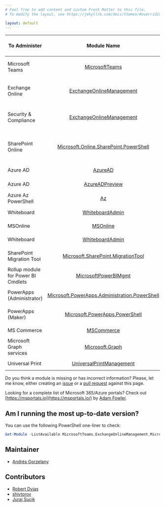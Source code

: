 ```yaml
---
# Feel free to add content and custom Front Matter to this file.
# To modify the layout, see https://jekyllrb.com/docs/themes/#overriding-theme-defaults

layout: default
---
```



|To Administer|Module Name|Stable Version|How To Install|Preview Version|How To Install|How to Connect|Works in PS7?|
|-----------------|:--------------:|---------------|---------------|-----------------|---------------|-----------------|-----------------|
| Microsoft Teams | [MicrosoftTeams](https://www.powershellgallery.com/packages/MicrosoftTeams) |          2.6.0 | ```Install-Module MicrosoftTeams``` | 2.6.1-preview  | ```Install-Module MicrosoftTeams -RequiredVersion 2.6.1-preview -AllowPrerelease``` |```Connect-MicrosoftTeams``` [More methods](https://docs.microsoft.com/MicrosoftTeams/teams-powershell-install#sign-in)|No|
| Exchange Online | [ExchangeOnlineManagement](https://www.powershellgallery.com/packages/ExchangeOnlineManagement)  |2.0.5|```Install-Module -Name ExchangeOnlineManagement```|2.0.6-Preview3|```Install-Module -Name ExchangeOnlineManagement -RequiredVersion 2.0.6-Preview3 -AllowPrerelease```|```Connect-ExchangeOnline``` [More methods](https://docs.microsoft.com/powershell/exchange/connect-to-exchange-online-powershell?view=exchange-ps#connect-to-exchange-online-powershell-using-modern-authentication-with-or-without-mfa)|Yes|
| Security & Compliance        |[ExchangeOnlineManagement](https://www.powershellgallery.com/packages/ExchangeOnlineManagement)                |2.0.5                |```Install-Module -Name ExchangeOnlineManagement```|2.0.6-Preview3|```Install-Module -Name ExchangeOnlineManagement -RequiredVersion 2.0.6-Preview3 -AllowPrerelease```|```Connect-IPPSSession``` [More methods](https://docs.microsoft.com/powershell/exchange/connect-to-scc-powershell?view=exchange-ps)|Yes|
|SharePoint Online|[Microsoft.Online.SharePoint.PowerShell](https://www.powershellgallery.com/packages/Microsoft.Online.SharePoint.PowerShell)|16.0.21811.12000|```Install-Module -Name Microsoft.Online.SharePoint.PowerShell```|N/A|N/A|```Connect-SPOService -Url https://contoso-admin.sharepoint.com -Credential admin@contoso.com``` [More methods](https://docs.microsoft.com/powershell/sharepoint/sharepoint-online/connect-sharepoint-online?view=sharepoint-ps#to-connect-with-a-user-name-and-password) |No|
|Azure AD|[AzureAD](https://www.powershellgallery.com/packages/AzureAD)|2.0.2.140|```Install-Module -Name AzureAD```|See next row|N/A|```Connect-AzureAD``` [More methods](https://docs.microsoft.com/en-us/microsoft-365/enterprise/connect-to-microsoft-365-powershell?view=o365-worldwide#connect-with-the-azure-active-directory-powershell-for-graph-module)|No|
|Azure AD|[AzureADPreview](https://www.powershellgallery.com/packages/AzureADPreview/)|2.0.2.138|```Install-Module -Name AzureADPreview```|N/A|N/A|```Connect-AzureAD``` [More methods](https://docs.microsoft.com/en-us/microsoft-365/enterprise/connect-to-microsoft-365-powershell?view=o365-worldwide#connect-with-the-azure-active-directory-powershell-for-graph-module)|No|
|Azure Az PowerShell|[Az](https://www.powershellgallery.com/packages/Az/)|6.6.0|```Install-Module -Name Az```|N/A|N/A|```Connect-AzAccount``` [More methods](https://docs.microsoft.com/en-us/powershell/module/az.accounts/connect-azaccount)|Yes|
|Whiteboard|[WhiteboardAdmin](https://www.powershellgallery.com/packages/WhiteboardAdmin)|1.4.0|```Install-Module -Name WhiteboardAdmin```|N/A|N/A|Every cmdlet forces Auth prompt|No|
|MSOnline|[MSOnline](https://www.powershellgallery.com/packages/MSOnline/)|1.1.183.57|```Install-Module -Name MSOnline```|N/A|N/A|```Connect-MSolService``` [More methods](https://docs.microsoft.com/powershell/module/msonline/connect-msolservice?view=azureadps-1.0)|No|
|Whiteboard|[WhiteboardAdmin](https://www.powershellgallery.com/packages/WhiteboardAdmin)|1.4.0|```Install-Module -Name WhiteboardAdmin```|N/A|N/A|Every cmdlet forces Auth prompt|No|
|SharePoint Migration Tool|[Microsoft.SharePoint.MigrationTool](https://docs.microsoft.com/en-us/sharepointmigration/new-and-improved-features-in-the-sharepoint-migration-tool)|3.4.120.7|Tricky, see [here](https://aka.ms/spmt-ga-page) and [here](https://docs.microsoft.com/sharepointmigration/overview-spmt-ps-cmdlets#before-you-begin)|3.4.121.5|Tricky, see [here](https://spmtreleasescus.blob.core.windows.net/betainstall/default.htm) and [here](https://docs.microsoft.com/sharepointmigration/overview-spmt-ps-cmdlets#before-you-begin)|```Register-SPMTMigration``` [More info](https://docs.microsoft.com/powershell/module/spmt/register-spmtmigration?view=spmt-ps)|No|
|Rollup module for Power BI Cmdlets|[MicrosoftPowerBIMgmt](https://www.powershellgallery.com/packages/MicrosoftPowerBIMgmt)|1.2.1077|```Install-Module -Name MicrosoftPowerBIMgmt```|N/A|N/A|```Connect-PowerBIServiceAccount``` [More info](https://docs.microsoft.com/powershell/module/microsoftpowerbimgmt.profile/connect-powerbiserviceaccount?view=powerbi-ps)|No|
|PowerApps (Administrator)|[Microsoft.PowerApps.Administration.PowerShell](https://www.powershellgallery.com/packages/Microsoft.PowerApps.Administration.PowerShell)|2.0.139|```Install-Module -Name Microsoft.PowerApps.Administration.PowerShell```|N/A|N/A|```Add-PowerAppsAccount``` (Run as Administrator) [More methods](https://docs.microsoft.com/power-platform/admin/powerapps-powershell#installation)|No|
|PowerApps (Maker)|[Microsoft.PowerApps.PowerShell](https://www.powershellgallery.com/packages/Microsoft.PowerApps.PowerShell/)|1.0.20|```Install-Module -Name Microsoft.PowerApps.PowerShell```|N/A|N/A|```Add-PowerAppsAccount``` (Run as Administrator) [More methods](https://docs.microsoft.com/power-platform/admin/powerapps-powershell#installation)|No|
|MS Commerce|[MSCommerce](https://www.powershellgallery.com/packages/MSCommerce)|1.7|```Install-Module -Name MSCommerce```|N/A|N/A|```Connect-MSCommerce``` [More methods](https://docs.microsoft.com/power-bi/admin/service-admin-disable-self-service#change-the-self-service-signup-policy-1)|No|
|Microsoft Graph services|[Microsoft.Graph](https://www.powershellgallery.com/packages/Microsoft.Graph/)|1.8.0|```Install-Module -Name Microsoft.Graph```|N/A|N/A|```Connect-MgGraph``` [More methods](https://docs.microsoft.com/en-us/graph/powershell/get-started)|Yes|
|Universal Print|[UniversalPrintManagement](https://www.powershellgallery.com/packages/UniversalPrintManagement/)|0.14.2|```Install-Module -Name UniversalPrintManagement```|N/A|N/A|```Connect-UPService``` [More methods](https://docs.microsoft.com/en-us/universal-print/fundamentals/universal-print-powershell)|No|

Do you think a module is missing or has incorrect information? Please, let me know, either creating an [issue](https://github.com/get-itips/msshells/issues/new) or a [pull request](https://github.com/get-itips/msshells/edit/dev/index.markdown) against this page.

Looking for a complete list of Microsoft 365/Azure portals? Check out [https://msportals.io](https://msportals.io/) by [Adam Fowler](https://twitter.com/AdamFowler_IT).

## Am I running the most up-to-date version?
You can use the following PowerShell one-liner to check:

```powershell
Get-Module -ListAvailable MicrosoftTeams,ExchangeOnlineManagement,Microsoft.Online.SharePoint.PowerShell,AzureAD,AzureADPreview,Az,WhiteboardAdmin,Microsoft.SharePoint.MigrationTool,MicrosoftPowerBIMgmt,Microsoft.PowerApps.Administration.PowerShell,Microsoft.PowerApps.PowerShell,MSCommerce,Microsoft.Graph,UniversalPrintManagement | Format-Table Name,Version
```

## Maintainer
- [Andrés Gorzelany](https://twitter.com/andresgorzelany)

## Contributors
- [Robert Dyjas](https://twitter.com/robdyy)
- [shivtorov](https://github.com/shivtorov)
- [Juraj Sucik](https://github.com/jurajsucik)



